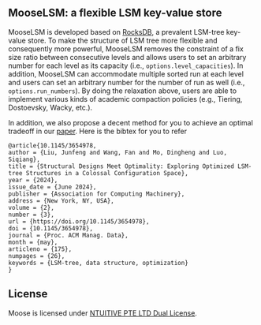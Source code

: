 ## MooseLSM: a flexible LSM key-value store

MooseLSM is developed based on [RocksDB](https://github.com/facebook/rocksdb), a prevalent LSM-tree key-value store.
To make the structure of LSM tree more flexible and consequently more powerful, MooseLSM removes the constraint of 
a fix size ratio between consecutive levels and allows users to set an arbitrary number for each level as its capacity (i.e., `options.level_capacities`).
In addition, MooseLSM can accommodate multiple sorted run at each level and users can set an arbitrary number for the number of run as well (i.e., `options.run_numbers`).
By doing the relaxation above, users are able to implement various kinds of academic compaction policies (e.g., Tiering, Dostoevsky, Wacky, etc.).

In addition, we also propose a decent method for you to achieve an optimal tradeoff in our [paper](https://siqiangluo.com/docs/SIGMOD24_MOOSE_Camera___Junfeng___Fan.pdf).
Here is the bibtex for you to refer
```
@article{10.1145/3654978,
author = {Liu, Junfeng and Wang, Fan and Mo, Dingheng and Luo, Siqiang},
title = {Structural Designs Meet Optimality: Exploring Optimized LSM-tree Structures in a Colossal Configuration Space},
year = {2024},
issue_date = {June 2024},
publisher = {Association for Computing Machinery},
address = {New York, NY, USA},
volume = {2},
number = {3},
url = {https://doi.org/10.1145/3654978},
doi = {10.1145/3654978},
journal = {Proc. ACM Manag. Data},
month = {may},
articleno = {175},
numpages = {26},
keywords = {LSM-tree, data structure, optimization}
}
```

## License
Moose is licensed under [NTUITIVE PTE LTD Dual License](LICENSE).
